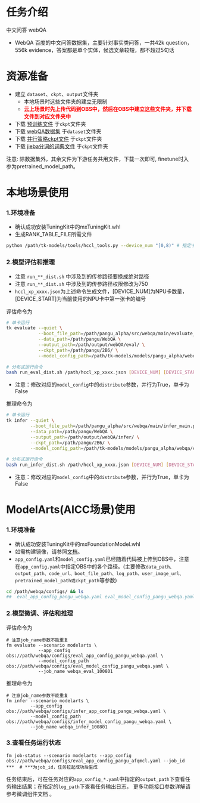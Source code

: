 # 任务介绍
中文问答 webQA
- WebQA 百度的中文问答数据集，主要针对事实类问答，一共42k question，556k evidence，答案都是单个实体，候选文章较短，都不超过5句话
# 资源准备
- 建立 `dataset`、`ckpt`、`output`文件夹
    - 本地场景时这些文件夹的建立无限制
    - **<font color=#FF000 >云上场景时先上传代码到OBS中，然后在OBS中建立这些文件夹，并下载文件到对应文件夹中</font>**
- 下载 [预训练文件](https://openi.pcl.ac.cn/PCL-Platform.Intelligence/PanGu-Alpha#user-content-%E6%A8%A1%E5%9E%8B%E4%B8%8B%E8%BD%BD) 于`ckpt`文件夹
- 下载 [webQA数据集](https://kexue.fm/archives/4338) 于`dataset`文件夹
- 下载 [并行策略ckpt文件](https://openi.pcl.ac.cn/PCL-Platform.Intelligence/PanGu-Alpha/src/branch/master/strategy_load_ckpt/pangu_alpha_2.6B_ckpt_strategy.ckpt) 于`ckpt`文件夹
- 下载 [jieba分词的词典文件](https://openi.pcl.ac.cn/PCL-Platform.Intelligence/PanGu-Alpha-GPU/src/branch/master/inference_mindspore_gpu/tokenizer) 于`ckpt`文件夹

注意: 除数据集外，其余文件为下游任务共用文件，下载一次即可, finetune时入参为pretrained_model_path。

# 本地场景使用
### 1.环境准备
- 确认成功安装TuningKit中的mxTuningKit.whl
- 生成RANK_TABLE_FILE所需文件
```bash
python /path/tk-models/tools/hccl_tools.py --device_num "[0,8)" # 指定卡号[0,4)、[4,8)、[0,8)皆可
```

### 2.模型评估和推理
- 注意 `run_**_dist.sh` 中涉及到的传参路径要换成绝对路径
- 注意 `run_**_dist.sh` 中涉及到的传参路径权限修改为750
- `hccl_xp_xxxx.json`为上述命令生成文件，[DEVICE_NUM]为NPU卡数量，[DEVICE_START]为当前使用的NPU卡中第一张卡的编号

评估命令为
```bash
# 单卡运行
tk evaluate --quiet \
            --boot_file_path=/path/pangu_alpha/src/webqa/main/evaluate_main.py \
            --data_path=/path/pangu/WebQA \
            --output_path=/path/output/webQA/eval/ \
            --ckpt_path=/path/pangu/2B6/ \
            --model_config_path=/path/tk-models/models/pangu_alpha/webqa/configs/eval_model_config_pangu_webqa.yaml
	    
# 分布式运行命令
bash run_eval_dist.sh /path/hccl_xp_xxxx.json [DEVICE_NUM] [DEVICE_START]
```
- 注意：修改对应的`model_config`中的`distribute`参数，并行为True，单卡为False

推理命令为
```bash
# 单卡运行
tk infer --quiet \
         --boot_file_path=/path/pangu_alpha/src/webqa/main/infer_main.py \
         --data_path=/path/pangu/WebQA \
         --output_path=/path/output/webQA/infer/ \
         --ckpt_path=/path/pangu/2B6/ \
         --model_config_path=/path/tk-models/models/pangu_alpha/webqa/configs/infer_model_config_pangu_webqa.yaml
	 
# 分布式运行命令
bash run_infer_dist.sh /path/hccl_xp_xxxx.json [DEVICE_NUM] [DEVICE_START]
```
- 注意：修改对应的`model_config`中的`distribute`参数，并行为True，单卡为False

# ModelArts(AICC场景)使用
### 1.环境准备
- 确认成功安装TuningKit中的mxFoundationModel.whl
- 如需构建镜像，请参照[文档](https://gitee.com/foundation-models/tk-models/tree/master/tools/docker/modelarts)。
- `app_config.yaml`和`model_config.yaml`已经随着代码被上传到OBS中，注意在`app_config.yaml`中指定OBS中的各个路径。(主要修改`data_path、output_path、code_url、boot_file_path、log_path、user_image_url、pretrained_model_path或ckpt_path`等参数)

```bash
cd /path/webqa/configs/ && ls
##  eval_app_config_pangu_webqa.yaml eval_model_config_pangu_webqa.yaml...
```

### 2.模型微调、评估和推理
评估命令为
```shell
# 注意job_name参数不能重复
fm evaluate --scenario modelarts \
            --app_config obs://path/webqa/configs/eval_app_config_pangu_webqa.yaml \
            --model_config_path obs://path/webqa/configs/eval_model_config_pangu_webqa.yaml \
            --job_name webqa_eval_100801
```

推理命令为
```shell
# 注意job_name参数不能重复
fm infer --scenario modelarts \
         --app_config obs://path/webqa/configs/infer_app_config_pangu_webqa.yaml \
         --model_config_path obs://path/webqa/configs/infer_model_config_pangu_webqa.yaml \
         --job_name webqa_infer_100801
```

### 3.查看任务运行状态
```shell
fm job-status --scenario modelarts --app_config obs://path/webqa/configs/eval_app_config_pangu_afqmcl.yaml --job_id ***  # ***为job_id，任务拉起成功后生成
```

任务结束后，可在任务对应的`app_config_*.yaml`中指定的`output_path`下查看任务输出结果；在指定的`log_path`下查看任务输出日志， 更多功能接口参数详解请参考微调组件文档 。
